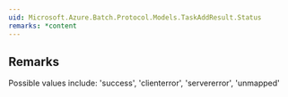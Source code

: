 ```yaml
---  
uid: Microsoft.Azure.Batch.Protocol.Models.TaskAddResult.Status  
remarks: *content  
---  
```

  
## Remarks  
 Possible values include: 'success', 'clienterror', 'servererror',             'unmapped'